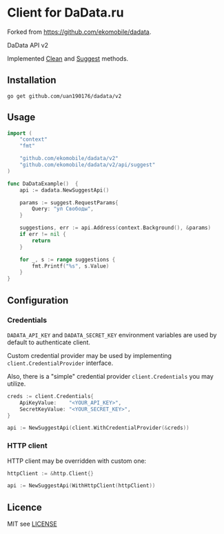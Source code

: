 # Client for DaData.ru

Forked from https://github.com/ekomobile/dadata.


DaData API v2

Implemented [Clean](https://dadata.ru/api/clean/) and [Suggest](https://dadata.ru/api/suggest/) methods.

## Installation

`go get github.com/uan190176/dadata/v2`

## Usage
```go
import (
	"context"
	"fmt"

	"github.com/ekomobile/dadata/v2"
	"github.com/ekomobile/dadata/v2/api/suggest"
)

func DaDataExample()  {
	api := dadata.NewSuggestApi()

	params := suggest.RequestParams{
		Query: "ул Свободы",
	}

	suggestions, err := api.Address(context.Background(), &params)
	if err != nil {
		return
	}

	for _, s := range suggestions {
		fmt.Printf("%s", s.Value)
	}
}
```


## Configuration 

### Credentials

`DADATA_API_KEY` and `DADATA_SECRET_KEY` environment variables are used by default to authenticate client.

Custom credential provider may be used by implementing `client.CredentialProvider` interface.

Also, there is a "simple" credential provider `client.Credentials` you may utilize.

```go
creds := client.Credentials{
    ApiKeyValue:    "<YOUR_API_KEY>",
    SecretKeyValue: "<YOUR_SECRET_KEY>",
}

api := NewSuggestApi(client.WithCredentialProvider(&creds))
```


### HTTP client

HTTP client may be overridden with custom one:

```go
httpClient := &http.Client{}

api := NewSuggestApi(WithHttpClient(httpClient))
```


## Licence
MIT see [LICENSE](LICENSE)
